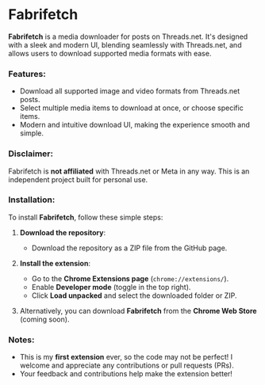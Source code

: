 # Fabrifetch

**Fabrifetch** is a media downloader for posts on Threads.net. It's designed with a sleek and modern UI, blending seamlessly with Threads.net, and allows users to download supported media formats with ease.

### Features:
- Download all supported image and video formats from Threads.net posts.
- Select multiple media items to download at once, or choose specific items.
- Modern and intuitive download UI, making the experience smooth and simple.

### Disclaimer:
Fabrifetch is **not affiliated** with Threads.net or Meta in any way. This is an independent project built for personal use.

### Installation:
To install **Fabrifetch**, follow these simple steps:

1. **Download the repository**:
   - Download the repository as a ZIP file from the GitHub page.

2. **Install the extension**:
   - Go to the **Chrome Extensions page** (`chrome://extensions/`).
   - Enable **Developer mode** (toggle in the top right).
   - Click **Load unpacked** and select the downloaded folder or ZIP.

3. Alternatively, you can download **Fabrifetch** from the **Chrome Web Store** (coming soon).

### Notes:
- This is my **first extension** ever, so the code may not be perfect! I welcome and appreciate any contributions or pull requests (PRs).
- Your feedback and contributions help make the extension better!
